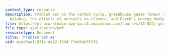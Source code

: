 ```yaml
---
content_type: resource
description: Problem set on the carbon cycle, greenhouse gases (GHGs) and radiation
  balance, the effects of aerosols on climate, and Earth's energy budget.
file: https://ol-ocw-studio-app-qa.s3.amazonaws.com/courses/15-023j-global-climate-change-economics-science-and-policy-spring-2008/ecad7aaf87144e62f63d77e08e03f179_assn1.pdf
file_type: application/pdf
resourcetype: Document
title: 'Problem Set #1'
uid: ecad7aaf-8714-4e62-f63d-77e08e03f179
---
```

